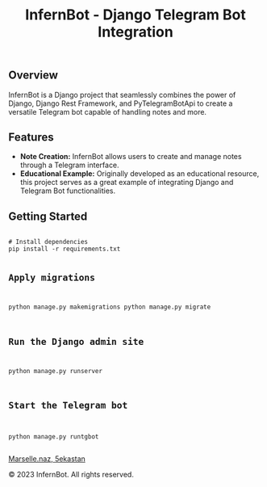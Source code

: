 <div class="container">
        <header>
            <h1>InfernBot - Django Telegram Bot Integration</h1>
        </header>

<main>
            <section>
                <h2>Overview</h2>  
                <p>
                    InfernBot is a Django project that seamlessly combines the power of Django, Django Rest Framework, and
                    PyTelegramBotApi to create a versatile Telegram bot capable of handling notes and more.
                </p>
            </section>

<section>
                <h2>Features</h2>
                <ul>
                    <li><strong>Note Creation:</strong> InfernBot allows users to create and manage notes through a Telegram
                        interface.</li>
                    <li><strong>Educational Example:</strong> Originally developed as an educational resource, this project
                        serves as a great example of integrating Django and Telegram Bot functionalities.</li>
                </ul>
            </section>

<section class="installation">
    <h2>Getting Started</h2>
    <pre>
<code>
# Install dependencies
pip install -r requirements.txt

# Apply migrations
python manage.py makemigrations
python manage.py migrate

# Run the Django admin site
python manage.py runserver

# Start the Telegram bot
python manage.py runtgbot
</code>
                </pre>
            </section>
        </main>

<footer>
            <a href="https://instagram.com/marselle.naz">Marselle.naz, </a>
            <a href="https://instagram.com/5ekastan">5ekastan</a>
            <p>&copy; 2023 InfernBot. All rights reserved.</p>
        </footer>
    </div>

</body>

</html>
